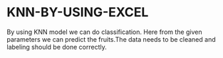 # KNN-BY-USING-EXCEL
By using KNN model we can do classification. Here from the given parameters we can predict the fruits.The data needs to be cleaned and labeling should be done correctly.
